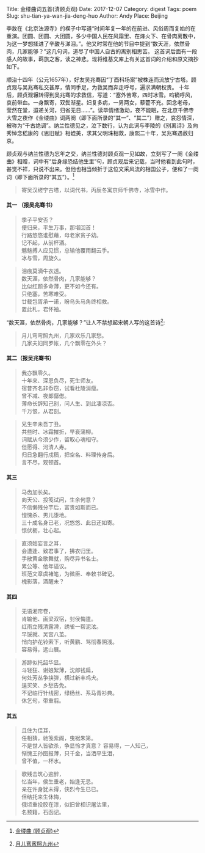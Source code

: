 Title: 金缕曲词五首(清顾贞观)
Date: 2017-12-07
Category: digest
Tags: poem
Slug: shu-tian-ya-wan-jia-deng-huo
Author: Andy
Place: Beijing

李敖在《北京法源寺》的楔子中写道“时间年复一年的在前进、风俗周而复始的在重演。团圆、团圆、大团圆，多少中国人民在风霜里、在烽火下、在骨肉离散中，
为这一梦想揉进了辛酸与涕泪。”。他又时常在他的节目中提到“数天涯，依然骨肉，几家能够？”这几句词，道尽了中国人自古的离别相思苦。
这首词后面有一段感人的故事，羁旅之客，读之神悲。现将维基文库上有关这首词的介绍和原文摘抄如下。

顺治十四年（公元1657年），好友吴兆骞因“丁酉科场案”被株连而流放宁古塔。顾贞观与吴兆骞私交甚厚，情同手足，为救吴而奔走呼号，遍求满朝权贵。
十年后，顾贞观辗转得到吴兆骞的求救信，写道：“塞外苦寒，四时冰雪。呜镝呼风，哀前带血。一身飘寄，双鬓渐星。妇复多病，一男两女，藜藿不充。回念老母，
莹然在堂，迢递关河，归省无日……”。读毕情绪激动，夜不能眠，在北京千佛寺大雪之夜作《金缕曲》词两阕（即下面所录的“其一”、“其二”）赠之，哀怨情深，
被称为“千古绝调”。纳兰性德见之，泣下数行，认为此词与李陵的《别离诗》及向秀悼念嵇康的《思旧赋》相媲美，求其父明珠相救，康熙二十年，吴兆骞遇赦归京。

顾贞观与纳兰性德为忘年之交，纳兰性德对顾贞观一见如故，立刻写了一阕《金缕曲》相赠，词中有“后身缘恐结他生里”句，顾贞观后来记载，当时他看到此句时，
甚觉不祥，只说不出来。但他也相当倾折于这位文采风流的相国公子，便和了一阕词（即下面所录的“其五”）。[^1]

>寄吴汉槎宁古塔，以词代书，丙辰冬寓京师千佛寺，冰雪中作。
#### 其一 （报吴兆骞书）
>季子平安否？      
>便归来，平生万事，那堪回首！    
>行路悠悠谁慰藉，母老家贫子幼。         
>记不起，从前杯酒。       
>魑魅搏人应见惯，总输他覆雨翻云手。   
>冰与雪，周旋久。  

>泪痕莫滴牛衣透。   
>数天涯，依然骨肉，几家能够？   
>比似红颜多命薄，更不如今还有。  
>只绝塞，苦寒难受。   
>廿载包胥承一诺，盼乌头马角终相救。   
>置此札，君怀袖。

“数天涯，依然骨肉，几家能够？”让人不禁想起宋朝人写的这首诗[^2]:
>月儿弯弯照九州，几家欢乐几家愁。  
>几家夫妇同罗帐，几个飘零在外头？

#### 其二（报吴兆骞书）
>我亦飘零久。  
>十年来、深恩负尽，死生师友。  
>宿昔齐名非忝窃，试看杜陵消瘦。  
>曾不减、夜郎僝僽。  
>薄命长辞知己别，问人生、到此凄凉否。  
>千万恨，从君剖。  

>兄生辛未吾丁丑。  
>共些时、冰霜摧折，早衰蒲柳。  
>词赋从今须少作，留取心魂相守。  
>但愿得、河清人寿。  
>归日急翻行戍稿，把空名、料理传身后。  
>言不尽，观顿首。


#### 其三
>马齿加长矣。  
>向天公、投笺试问，生余何意？  
>不信懒残分芋后，富贵如斯而已。  
>惶愧杀、男儿堕地。  
>三十成名身已老，况悠悠、此日还如寄。  
>惊伏枥，壮心起。  

>直须姑妄言之耳，  
>会遭逢、致君事了，拂衣归里。  
>手散黄金歌舞就，购尽异书名士。  
>累公等、他年谥议。  
>班范文章虞褚笔，为微臣、奉敕书碑记。  
>槐影落，酒醒未？

#### 其四
>无语湘帘卷，  
>肯输他、画梁双宿，封侯悔遣。  
>红雨立残清露滑，绣雀一帮泥泫。  
>早馁就、吴宫八茧。  
>悄向护花铃索下，听黄鹂、骂彻春阴浅。  
>容易得，远山展。  

>游踪似托韶华显。  
>斗轻狂、谢娘絮薄，沈郎钱扁，  
>何处芳丛争挟弹，横过新丰鸡犬。  
>逞买笑、乡愁告免。  
>不记临行针线密，绿杨丝、系马青衫典。  
>休乞句，带重翦。

#### 其五
>且住为佳耳，  
>任相猜，驰笺紫阁，曳裾朱第。  
>不是世人皆欲杀，争显怜才真意？ 
>容易得，一人知己，  
>惭愧王孙图报薄，只千金，当洒平生泪，  
>曾不值，一杯水。  

>歌残击筑心逾醉，   
>忆当年，侯生垂老，始逢无忌。  
>亲在许身犹未得，侠烈今生已已。  
>但结托来生休悔，  
>俄顷重投胶在漆，似旧曾相识屠沽里，  
>名预籍，石函记。
   
[^1]: [金缕曲 (顾贞观)](https://zh.m.wikisource.org/zh-hans/%E9%87%91%E7%B8%B7%E6%9B%B2_(%E9%A1%A7%E8%B2%9E%E8%A7%80))
[^2]:[月儿弯弯照九州](http://www.dugushici.com/mingju/12761)